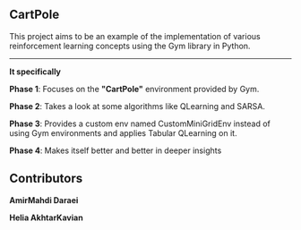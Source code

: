 ## CartPole

This project aims to be an example of the implementation of various reinforcement learning concepts using the Gym library in Python.


---
**It specifically**

**Phase 1**: Focuses on the **"CartPole"** environment provided by Gym.

**Phase 2**: Takes a look at some algorithms like QLearning and SARSA.

**Phase 3**: Provides a custom env named CustomMiniGridEnv instead of using Gym environments and applies Tabular QLearning on it.

**Phase 4**: Makes itself better and better in deeper insights


## Contributors
**AmirMahdi Daraei**

**Helia AkhtarKavian**
